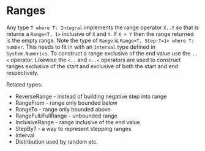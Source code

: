 # Ranges

Any type `T where T: Integral` implements the range operator `X..Y` so that is returns a `Range<T, 1>` inclusive of `X` and `Y`. If `X > Y` then the range returned is the empty range. Note the type of `Range` is `Range<T, Step:T=1> where T: number`. This needs to fit in with an `Interval` type defined in `System.Numerics`. To construct a range exclusive of the end value use the `..<` operator. Likewise the `<..` and `<..<` operators are used to construct ranges exclusive of the start and exclusive of both the start and end respectively.

Related types:

* ReverseRange - instead of building negative step into range
* RangeFrom - range only bounded below
* RangeTo - range only bounded above
* RangeFull/FullRange - unbounded range
* InclusiveRange - range inclusive of the end value
* StepBy? - a way to represent stepping ranges
* Interval
* Distribution used by random etc.
